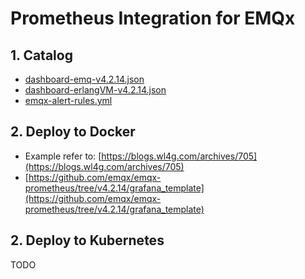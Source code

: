 # Prometheus Integration for EMQx

## 1. Catalog

- [dashboard-emq-v4.2.14.json](dashboard-emq-v4.2.14.json)
- [dashboard-erlangVM-v4.2.14.json](dashboard-erlangVM-v4.2.14.json)
- [emqx-alert-rules.yml](emqx-alert-rules.yml)

## 2. Deploy to Docker

- Example refer to: [https://blogs.wl4g.com/archives/705](https://blogs.wl4g.com/archives/705)
- [https://github.com/emqx/emqx-prometheus/tree/v4.2.14/grafana_template](https://github.com/emqx/emqx-prometheus/tree/v4.2.14/grafana_template)

## 2. Deploy to Kubernetes

TODO
